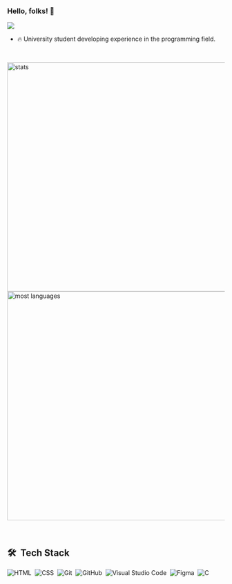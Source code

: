### Hello, folks! 👋
<img src="https://raw.githubusercontent.com/gist/Lucaslmp77/4e6b1926717edaaeb399908b28413650/raw/6913fb41539a95b17968aac51f43fa99c9c2a2fa/githubcard.svg"/>

- 🔥 University student developing experience in the programming field.

<br>

<p align="left">
<img width="530em" src="https://github-readme-stats.vercel.app/api?username=Lucaslmp77&show_icons=true&theme=vision-friendly-dark" alt="stats"/>
<img width="530em" src="https://github-readme-stats.vercel.app/api/top-langs/?username=Lucaslmp77&layout=compact&theme=vision-friendly-dark" alt="most languages"/>
</p>

<br>

## 🛠 &nbsp;Tech Stack

![HTML](https://img.shields.io/badge/-HTML-05122A?style=flat&logo=HTML5)&nbsp;
![CSS](https://img.shields.io/badge/-CSS-05122A?style=flat&logo=CSS3&logoColor=1572B6)&nbsp;
![Git](https://img.shields.io/badge/-Git-05122A?style=flat&logo=git)&nbsp;
![GitHub](https://img.shields.io/badge/-GitHub-05122A?style=flat&logo=github)&nbsp;
![Visual Studio Code](https://img.shields.io/badge/-Visual%20Studio%20Code-05122A?style=flat&logo=visual-studio-code&logoColor=007ACC)&nbsp;
![Figma](https://img.shields.io/badge/-Figma-05122A?style=flat&logo=Figma)&nbsp;
![C](https://img.shields.io/badge/-C-05122A?style=flat&logo=C)&nbsp;
